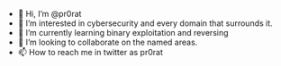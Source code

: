 - 👋 Hi, I’m @pr0rat
- 👀 I’m interested in cybersecurity and every domain that surrounds it.
- 🌱 I’m currently learning binary exploitation and reversing
- 💞️ I’m looking to collaborate on the named areas.
- 📫 How to reach me in twitter as pr0rat

<!---
pr0r4t/pr0r4t is a ✨ special ✨ repository because its `README.md` (this file) appears on your GitHub profile.
You can click the Preview link to take a look at your changes.
--->
